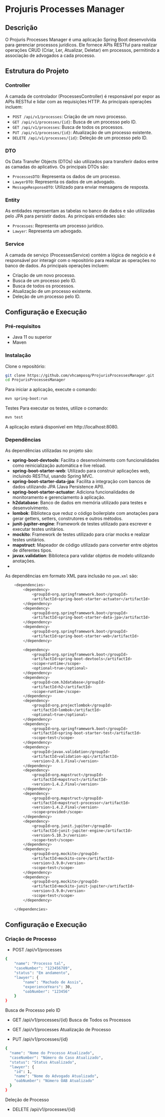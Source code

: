 # Projuris Processes Manager

## Descrição

O Projuris Processes Manager é uma aplicação Spring Boot desenvolvida para gerenciar processos jurídicos. Ele fornece APIs RESTful para realizar operações CRUD (Criar, Ler, Atualizar, Deletar) em processos, permitindo a associação de advogados a cada processo.

## Estrutura do Projeto

### Controller

A camada de controlador (ProcessesController) é responsável por expor as APIs RESTful e lidar com as requisições HTTP. As principais operações incluem:

- `POST /api/v1/processes`: Criação de um novo processo.
- `GET /api/v1/processes/{id}`: Busca de um processo pelo ID.
- `GET /api/v1/processes`: Busca de todos os processos.
- `PUT /api/v1/processes/{id}`: Atualização de um processo existente.
- `DELETE /api/v1/processes/{id}`: Deleção de um processo pelo ID.

### DTO

Os Data Transfer Objects (DTOs) são utilizados para transferir dados entre as camadas do aplicativo. Os principais DTOs são:

- `ProcessesDTO`: Representa os dados de um processo.
- `LawyerDTO`: Representa os dados de um advogado.
- `MessageResponseDTO`: Utilizado para enviar mensagens de resposta.

### Entity

As entidades representam as tabelas no banco de dados e são utilizadas pelo JPA para persistir dados. As principais entidades são:

- `Processes`: Representa um processo jurídico.
- `Lawyer`: Representa um advogado.

### Service

A camada de serviço (ProcessesService) contém a lógica de negócio e é responsável por interagir com o repositório para realizar as operações no banco de dados. As principais operações incluem:

- Criação de um novo processo.
- Busca de um processo pelo ID.
- Busca de todos os processos.
- Atualização de um processo existente.
- Deleção de um processo pelo ID.

## Configuração e Execução

### Pré-requisitos

- Java 11 ou superior
- Maven
### Instalação

Clone o repositório:

```bash
git clone https://github.com/vhcamposq/ProjurisProcessesManager.git
cd ProjurisProcessesManager
```

Para iniciar a aplicação, execute o comando:
```bash
mvn spring-boot:run
```

Testes
Para executar os testes, utilize o comando:

```bash
mvn test
```
A aplicação estará disponível em http://localhost:8080.

### Dependências

As dependências utilizadas no projeto são:

- **spring-boot-devtools**: Facilita o desenvolvimento com funcionalidades como reinicialização automática e live reload.
- **spring-boot-starter-web**: Utilizado para construir aplicações web, incluindo RESTful, usando Spring MVC.
- **spring-boot-starter-data-jpa**: Facilita a integração com bancos de dados utilizando JPA (Java Persistence API).
- **spring-boot-starter-actuator**: Adiciona funcionalidades de monitoramento e gerenciamento à aplicação.
- **h2database**: Banco de dados em memória utilizado para testes e desenvolvimento.
- **lombok**: Biblioteca que reduz o código boilerplate com anotações para gerar getters, setters, construtores e outros métodos.
- **junit-jupiter-engine**: Framework de testes utilizado para escrever e executar testes unitários.
- **mockito**: Framework de testes utilizado para criar mocks e realizar testes unitários.
- **mapstruct**: Mapeador de código utilizado para converter entre objetos de diferentes tipos.
- **javax.validation**: Biblioteca para validar objetos de modelo utilizando anotações.
- 

As dependências em formato XML para inclusão no `pom.xml` são:


```bash
	<dependencies>
		<dependency>
			<groupId>org.springframework.boot</groupId>
			<artifactId>spring-boot-starter-actuator</artifactId>
		</dependency>
		<dependency>
			<groupId>org.springframework.boot</groupId>
			<artifactId>spring-boot-starter-data-jpa</artifactId>
		</dependency>
		<dependency>
			<groupId>org.springframework.boot</groupId>
			<artifactId>spring-boot-starter-web</artifactId>
		</dependency>

		<dependency>
			<groupId>org.springframework.boot</groupId>
			<artifactId>spring-boot-devtools</artifactId>
			<scope>runtime</scope>
			<optional>true</optional>
		</dependency>
		<dependency>
			<groupId>com.h2database</groupId>
			<artifactId>h2</artifactId>
			<scope>runtime</scope>
		</dependency>
		<dependency>
			<groupId>org.projectlombok</groupId>
			<artifactId>lombok</artifactId>
			<optional>true</optional>
		</dependency>
		<dependency>
			<groupId>org.springframework.boot</groupId>
			<artifactId>spring-boot-starter-test</artifactId>
			<scope>test</scope>
		</dependency>
		<dependency>
			<groupId>javax.validation</groupId>
			<artifactId>validation-api</artifactId>
			<version>2.0.1.Final</version>
		</dependency>
		<dependency>
			<groupId>org.mapstruct</groupId>
			<artifactId>mapstruct</artifactId>
			<version>1.4.2.Final</version>
		</dependency>
		<dependency>
			<groupId>org.mapstruct</groupId>
			<artifactId>mapstruct-processor</artifactId>
			<version>1.4.2.Final</version>
			<scope>provided</scope>
		</dependency>
		<dependency>
			<groupId>org.junit.jupiter</groupId>
			<artifactId>junit-jupiter-engine</artifactId>
			<version>5.10.3</version>
			<scope>test</scope>
		</dependency>
		<dependency>
			<groupId>org.mockito</groupId>
			<artifactId>mockito-core</artifactId>
			<version>3.9.0</version>
			<scope>test</scope>
		</dependency>
		<dependency>
			<groupId>org.mockito</groupId>
			<artifactId>mockito-junit-jupiter</artifactId>
			<version>3.9.0</version>
			<scope>test</scope>
		</dependency>

	</dependencies>
```

## Configuração e Execução

### Criação de Processo

- POST  /api/v1/processes

```bash
{
    "name": "Processo tal",
    "caseNumber": "123456789",
    "status": "Em andamento",
    "lawyer": {
        "name": "Machado de Assis",
        "experienceYears": 30,
        "oabNumber": "123456"
    }
}


```
Busca de Processo pelo ID

- GET  /api/v1/processes/{id}
Busca de Todos os Processos

- GET  /api/v1/processes
Atualização de Processo

- PUT  /api/v1/processes/{id}
```bash
{
  "name": "Nome do Processo Atualizado",
  "caseNumber": "Número do Caso Atualizado",
  "status": "Status Atualizado",
  "lawyer": {
    "id": 1,
    "name": "Nome do Advogado Atualizado",
    "oabNumber": "Número OAB Atualizado"
  }
}
```
Deleção de Processo
- DELETE  /api/v1/processes/{id}

##
